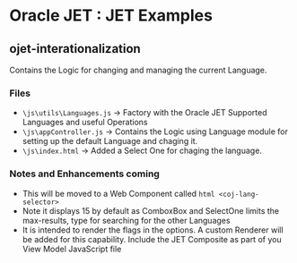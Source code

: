 # Oracle JET : JET Examples

## ojet-interationalization

Contains the Logic for changing and managing the current Language.

### Files
- ```\js\utils\Languages.js```  -> Factory with the Oracle JET Supported Languages and useful Operations
- ```\js\appController.js``` -> Contains the Logic using Language module for setting up the default Language and chaging it.
- ```\js\index.html``` -> Added a Select One for chaging the language.

### Notes and Enhancements coming
- This will be moved to a Web Component called ```html <coj-lang-selector>```
- Note it displays 15 by default as ComboxBox and SelectOne limits the max-results, type for searching for the other Languages
- It is intended to render the flags in the options. A custom Renderer will be added for this capability.
Include the JET Composite as part of you View Model JavaScript file
